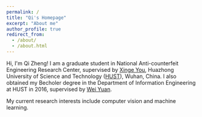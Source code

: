 ```yaml
---
permalink: /
title: "Qi's Homepage"
excerpt: "About me"
author_profile: true
redirect_from: 
  - /about/
  - /about.html
---
```


Hi, I'm Qi Zheng! I am a graduate student in National Anti-counterfeit Engineering Research Center, supervised by [Xinge You](http://bmal.hust.edu.cn/EN.htm), Huazhong University of Science and Technology ([HUST](http://english.hust.edu.cn/)), Wuhan, China. I also obtained my Becholer degree in the Department of Information Engineering at HUST in 2016, supervised by [Wei Yuan](http://bmal.hust.edu.cn/info/1005/1057.htm).

My current research interests include computer vision and machine learning.
